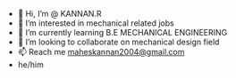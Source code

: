 - 👋 Hi, I’m @ KANNAN.R
- 👀 I’m interested in mechanical related jobs
- 🌱 I’m currently learning B.E MECHANICAL ENGINEERING 
- 💞️ I’m looking to collaborate on mechanical design field
- 📫 Reach me maheskannan2004@gmail.com
- he/him
  

<!---
Kanna2824r/Kanna2824r is a ✨ special ✨ repository because its `README.md` (this file) appears on your GitHub profile.
You can click the Preview link to take a look at your changes.
--->
